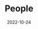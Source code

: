---
title: People
date: 2022-10-24

type: landing

sections:
  - block: people
    content:
      title: Meet the Team
      # Choose which groups/teams of users to display.
      #   Edit `user_groups` in each user's profile to add them to one or more of these groups.
      user_groups:
          - Principal Investigators
          - Researchers
          - Grad Students
          - Administration
          - Visitors
          - Master
          - Alumni
      sort_by: Params.last_name
      sort_ascending: true
    design:
      show_interests: false
      show_role: false
      show_social: true
---